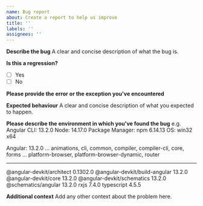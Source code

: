 ```yaml
---
name: Bug report
about: Create a report to help us improve
title: ''
labels: ''
assignees: ''
---
```


**Describe the bug**
A clear and concise description of what the bug is.

**Is this a regression?**

- [ ] Yes
- [ ] No

**Please provide the error or the exception you've encountered**

**Expected behaviour**
A clear and concise description of what you expected to happen.

**Please describe the environment in which you've found the bug**
e.g.
Angular CLI: 13.2.0
Node: 14.17.0
Package Manager: npm 6.14.13
OS: win32 x64

Angular: 13.2.0
... animations, cli, common, compiler, compiler-cli, core, forms
... platform-browser, platform-browser-dynamic, router

---

@angular-devkit/architect 0.1302.0
@angular-devkit/build-angular 13.2.0
@angular-devkit/core 13.2.0
@angular-devkit/schematics 13.2.0
@schematics/angular 13.2.0
rxjs 7.4.0
typescript 4.5.5

**Additional context**
Add any other context about the problem here.
